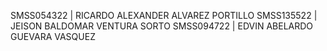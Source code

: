 SMSS054322 | RICARDO ALEXANDER ALVAREZ PORTILLO
SMSS135522 | JEISON BALDOMAR VENTURA SORTO
SMSS094722 | EDVIN ABELARDO GUEVARA VASQUEZ
